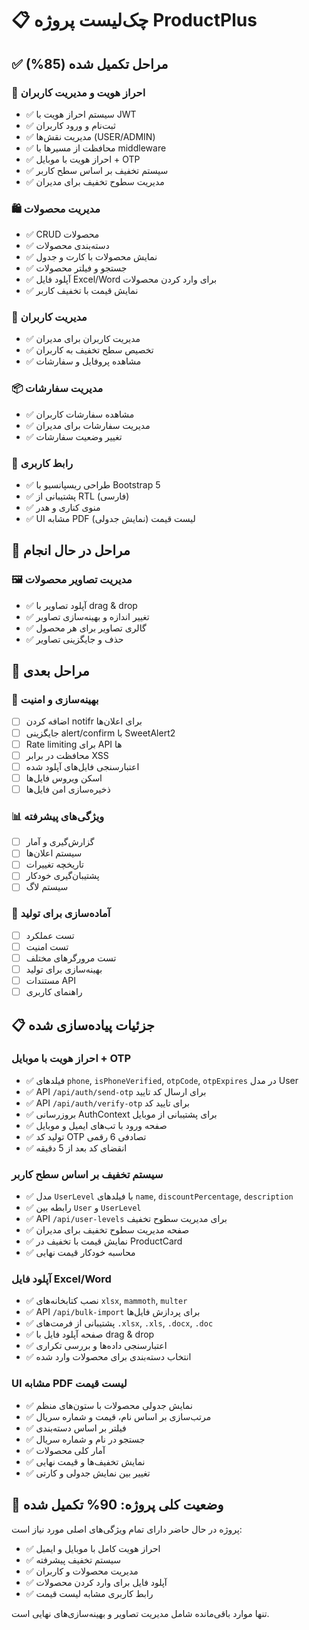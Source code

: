 # 📋 چک‌لیست پروژه ProductPlus

## ✅ **مراحل تکمیل شده (85%)**

### 🔐 احراز هویت و مدیریت کاربران
- ✅ سیستم احراز هویت با JWT
- ✅ ثبت‌نام و ورود کاربران
- ✅ مدیریت نقش‌ها (USER/ADMIN)
- ✅ محافظت از مسیرها با middleware
- ✅ احراز هویت با موبایل + OTP
- ✅ سیستم تخفیف بر اساس سطح کاربر
- ✅ مدیریت سطوح تخفیف برای مدیران

### 🛍️ مدیریت محصولات
- ✅ CRUD محصولات
- ✅ دسته‌بندی محصولات
- ✅ نمایش محصولات با کارت و جدول
- ✅ جستجو و فیلتر محصولات
- ✅ آپلود فایل Excel/Word برای وارد کردن محصولات
- ✅ نمایش قیمت با تخفیف کاربر

### 👥 مدیریت کاربران
- ✅ مدیریت کاربران برای مدیران
- ✅ تخصیص سطح تخفیف به کاربران
- ✅ مشاهده پروفایل و سفارشات

### 📦 مدیریت سفارشات
- ✅ مشاهده سفارشات کاربران
- ✅ مدیریت سفارشات برای مدیران
- ✅ تغییر وضعیت سفارشات

### 🎨 رابط کاربری
- ✅ طراحی ریسپانسیو با Bootstrap 5
- ✅ پشتیبانی از RTL (فارسی)
- ✅ منوی کناری و هدر
- ✅ UI مشابه PDF لیست قیمت (نمایش جدولی)

## 🚧 **مراحل در حال انجام**

### 🖼️ مدیریت تصاویر محصولات
- ✅ آپلود تصاویر با drag & drop
- ✅ تغییر اندازه و بهینه‌سازی تصاویر
- ✅ گالری تصاویر برای هر محصول
- ✅ حذف و جایگزینی تصاویر

## 📝 **مراحل بعدی**

### 🔧 بهینه‌سازی و امنیت
- [ ] اضافه کردن notifr برای اعلان‌ها
- [ ] جایگزینی alert/confirm با SweetAlert2
- [ ] Rate limiting برای API ها
- [ ] محافظت در برابر XSS
- [ ] اعتبارسنجی فایل‌های آپلود شده
- [ ] اسکن ویروس فایل‌ها
- [ ] ذخیره‌سازی امن فایل‌ها

### 📊 ویژگی‌های پیشرفته
- [ ] گزارش‌گیری و آمار
- [ ] سیستم اعلان‌ها
- [ ] تاریخچه تغییرات
- [ ] پشتیبان‌گیری خودکار
- [ ] سیستم لاگ

### 🚀 آماده‌سازی برای تولید
- [ ] تست عملکرد
- [ ] تست امنیت
- [ ] تست مرورگرهای مختلف
- [ ] بهینه‌سازی برای تولید
- [ ] مستندات API
- [ ] راهنمای کاربری

## 📋 **جزئیات پیاده‌سازی شده**

### احراز هویت با موبایل + OTP
- ✅ فیلدهای `phone`, `isPhoneVerified`, `otpCode`, `otpExpires` در مدل User
- ✅ API `/api/auth/send-otp` برای ارسال کد تایید
- ✅ API `/api/auth/verify-otp` برای تایید کد
- ✅ بروزرسانی AuthContext برای پشتیبانی از موبایل
- ✅ صفحه ورود با تب‌های ایمیل و موبایل
- ✅ تولید کد OTP تصادفی 6 رقمی
- ✅ انقضای کد بعد از 5 دقیقه

### سیستم تخفیف بر اساس سطح کاربر
- ✅ مدل `UserLevel` با فیلدهای `name`, `discountPercentage`, `description`
- ✅ رابطه بین `User` و `UserLevel`
- ✅ API `/api/user-levels` برای مدیریت سطوح تخفیف
- ✅ صفحه مدیریت سطوح تخفیف برای مدیران
- ✅ نمایش قیمت با تخفیف در ProductCard
- ✅ محاسبه خودکار قیمت نهایی

### آپلود فایل Excel/Word
- ✅ نصب کتابخانه‌های `xlsx`, `mammoth`, `multer`
- ✅ API `/api/bulk-import` برای پردازش فایل‌ها
- ✅ پشتیبانی از فرمت‌های `.xlsx`, `.xls`, `.docx`, `.doc`
- ✅ صفحه آپلود فایل با drag & drop
- ✅ اعتبارسنجی داده‌ها و بررسی تکراری
- ✅ انتخاب دسته‌بندی برای محصولات وارد شده

### UI مشابه PDF لیست قیمت
- ✅ نمایش جدولی محصولات با ستون‌های منظم
- ✅ مرتب‌سازی بر اساس نام، قیمت و شماره سریال
- ✅ فیلتر بر اساس دسته‌بندی
- ✅ جستجو در نام و شماره سریال
- ✅ آمار کلی محصولات
- ✅ نمایش تخفیف‌ها و قیمت نهایی
- ✅ تغییر بین نمایش جدولی و کارتی

## 🎯 **وضعیت کلی پروژه: 90% تکمیل شده**

پروژه در حال حاضر دارای تمام ویژگی‌های اصلی مورد نیاز است:
- ✅ احراز هویت کامل با موبایل و ایمیل
- ✅ سیستم تخفیف پیشرفته
- ✅ مدیریت محصولات و کاربران
- ✅ آپلود فایل برای وارد کردن محصولات
- ✅ رابط کاربری مشابه لیست قیمت

تنها موارد باقی‌مانده شامل مدیریت تصاویر و بهینه‌سازی‌های نهایی است.
